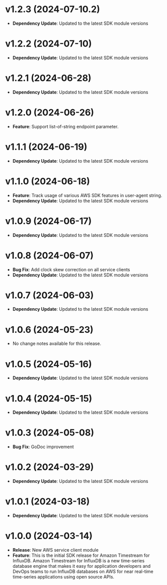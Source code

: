 # v1.2.3 (2024-07-10.2)

* **Dependency Update**: Updated to the latest SDK module versions

# v1.2.2 (2024-07-10)

* **Dependency Update**: Updated to the latest SDK module versions

# v1.2.1 (2024-06-28)

* **Dependency Update**: Updated to the latest SDK module versions

# v1.2.0 (2024-06-26)

* **Feature**: Support list-of-string endpoint parameter.

# v1.1.1 (2024-06-19)

* **Dependency Update**: Updated to the latest SDK module versions

# v1.1.0 (2024-06-18)

* **Feature**: Track usage of various AWS SDK features in user-agent string.
* **Dependency Update**: Updated to the latest SDK module versions

# v1.0.9 (2024-06-17)

* **Dependency Update**: Updated to the latest SDK module versions

# v1.0.8 (2024-06-07)

* **Bug Fix**: Add clock skew correction on all service clients
* **Dependency Update**: Updated to the latest SDK module versions

# v1.0.7 (2024-06-03)

* **Dependency Update**: Updated to the latest SDK module versions

# v1.0.6 (2024-05-23)

* No change notes available for this release.

# v1.0.5 (2024-05-16)

* **Dependency Update**: Updated to the latest SDK module versions

# v1.0.4 (2024-05-15)

* **Dependency Update**: Updated to the latest SDK module versions

# v1.0.3 (2024-05-08)

* **Bug Fix**: GoDoc improvement

# v1.0.2 (2024-03-29)

* **Dependency Update**: Updated to the latest SDK module versions

# v1.0.1 (2024-03-18)

* **Dependency Update**: Updated to the latest SDK module versions

# v1.0.0 (2024-03-14)

* **Release**: New AWS service client module
* **Feature**: This is the initial SDK release for Amazon Timestream for InfluxDB. Amazon Timestream for InfluxDB is a new time-series database engine that makes it easy for application developers and DevOps teams to run InfluxDB databases on AWS for near real-time time-series applications using open source APIs.

